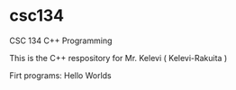 # csc134
CSC 134 C++ Programming

This is the C++ respository for Mr. Kelevi ( Kelevi-Rakuita )

Firt programs: Hello Worlds
